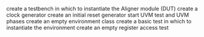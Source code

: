 create a testbench in which to instantiate the Aligner module (DUT)
create a clock generator
create an initial reset generator
start UVM test and UVM phases
create an empty environment class
create a basic test in which to instantiate the environment
create an empty register access test

